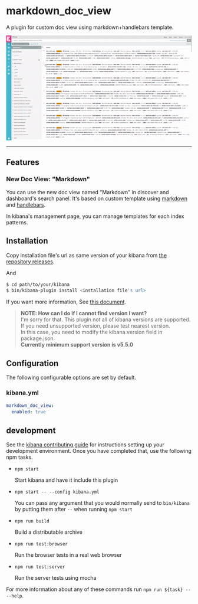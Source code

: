# markdown_doc_view

A plugin for custom doc view using markdown+handlebars template.

![Demo](demo.gif)

---

## Features

### New Doc View: "Markdown"

You can use the new doc view named "Markdown" in discover and dashboard's search panel. It's based on custom template using [markdown](https://markdown-it.github.io) and [handlebars](http://handlebarsjs.com).

In kibana's management page, you can manage templates for each index patterns.

## Installation

Copy installation file's url as same version of your kibana from [the repository releases](https://github.com/sw-jung/kibana_markdown_doc_view/releases).

And
```bash
$ cd path/to/your/kibana
$ bin/kibana-plugin install <installation file's url>
```

 If you want more information, See [this document](https://www.elastic.co/guide/en/kibana/current/_installing_plugins.html).

> **NOTE: How can I do if I cannot find version I want?**  
> I'm sorry for that. This plugin not all of kibana versions are supported.  
> If you need unsupported version, please test nearest version.  
> In this case, you need to modify the kibana.version field in package.json.  
> **Currently minimum support version is v5.5.0**

## Configuration

The following configurable options are set by default.

### kibana.yml

```yml
markdown_doc_view:
  enabled: true
```

## development

See the [kibana contributing guide](https://github.com/elastic/kibana/blob/master/CONTRIBUTING.md) for instructions setting up your development environment. Once you have completed that, use the following npm tasks.

  - `npm start`

    Start kibana and have it include this plugin

  - `npm start -- --config kibana.yml`

    You can pass any argument that you would normally send to `bin/kibana` by putting them after `--` when running `npm start`

  - `npm run build`

    Build a distributable archive

  - `npm run test:browser`

    Run the browser tests in a real web browser

  - `npm run test:server`

    Run the server tests using mocha

For more information about any of these commands run `npm run ${task} -- --help`.
